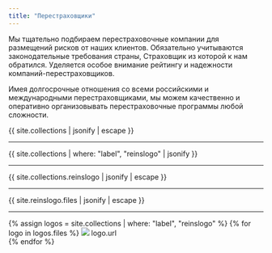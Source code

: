 ```yaml
---
title: "Перестраховщики"
---
```

Мы тщательно подбираем перестраховочные компании для размещений рисков от наших клиентов. Обязательно учитываются законодательные требования страны, Страховщик из которой к нам обратился. Уделяется особое внимание рейтингу и надежности компаний-перестраховщиков. 

Имея долгосрочные отношения со всеми российскими и международными перестраховщиками, мы можем качественно и оперативно организовывать перестраховочные программы любой сложности.


{{ site.collections | jsonify | escape }}
<hr>
{{ site.collections | where: "label", "reinslogo" | jsonify }}
<hr>
{{ site.collections.reinslogo | jsonify | escape }}
<hr>
{{ site.reinslogo.files  | jsonify | escape }}
<hr>

{% assign logos = site.collections | where: "label", "reinslogo" %}
{% for logo in logos.files %}
<img src="{{ logo.path }}">
logo.url
<br>
{% endfor %}
